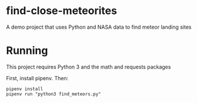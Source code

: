 # find-close-meteorites
A demo project that uses Python and NASA data to find meteor landing sites

# Running

This project requires Python 3 and the math and requests packages

First, install pipenv. Then:
```
pipenv install
pipenv run "python3 find_meteors.py"
```
